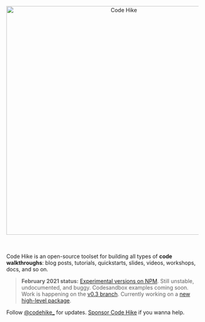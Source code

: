 <div align="center">
<br/>
<a href="https://codehike.org/">
<img alt="Code Hike" src="https://user-images.githubusercontent.com/1911623/84699147-674e6e00-af27-11ea-947a-a9362715f78d.png" width="600" />
</a>
<br/>
</div>
<br/>
<br/>

Code Hike is an open-source toolset for building all types of **code walkthroughs**: blog posts, tutorials, quickstarts, slides, videos, workshops, docs, and so on.

> **February 2021 status:** [Experimental versions on NPM](https://www.npmjs.com/org/code-hike). Still unstable, undocumented, and buggy. Codesandbox examples coming soon. Work is happening on the [v0.3 branch](https://github.com/code-hike/codehike/tree/v0.3). Currently working on a [new high-level package](https://www.npmjs.com/package/@code-hike/scrollycoding).

Follow [@codehike\_](https://twitter.com/codehike_) for updates. [Sponsor Code Hike](https://github.com/sponsors/code-hike) if you wanna help.
